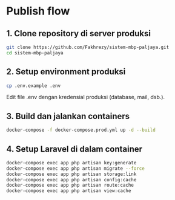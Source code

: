 # Publish flow

## 1. Clone repository di server produksi

```bash
git clone https://github.com/Fakhrezy/sistem-mbp-paljaya.git
cd sistem-mbp-paljaya
```

## 2. Setup environment produksi

```bash
cp .env.example .env
```

Edit file .env dengan kredensial produksi (database, mail, dsb.).

## 3. Build dan jalankan containers

```bash
docker-compose -f docker-compose.prod.yml up -d --build
```

## 4. Setup Laravel di dalam container

```bash
docker-compose exec app php artisan key:generate
docker-compose exec app php artisan migrate --force
docker-compose exec app php artisan storage:link
docker-compose exec app php artisan config:cache
docker-compose exec app php artisan route:cache
docker-compose exec app php artisan view:cache
```
